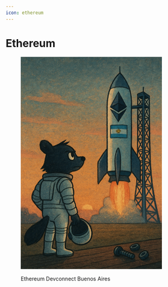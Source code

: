 ```yaml
---
icon: ethereum
---
```


# Ethereum

<figure><img src="../.gitbook/assets/image (8).png" alt="" width="375"><figcaption><p>Ethereum Devconnect Buenos Aires</p></figcaption></figure>
